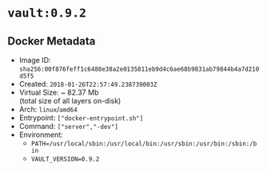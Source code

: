 # `vault:0.9.2`

## Docker Metadata

- Image ID: `sha256:00f876feff1c6488e38a2e0135811eb9d4c6ae68b9831ab79844b4a7d210d5f5`
- Created: `2018-01-26T22:57:49.238739003Z`
- Virtual Size: ~ 82.37 Mb  
  (total size of all layers on-disk)
- Arch: `linux`/`amd64`
- Entrypoint: `["docker-entrypoint.sh"]`
- Command: `["server","-dev"]`
- Environment:
  - `PATH=/usr/local/sbin:/usr/local/bin:/usr/sbin:/usr/bin:/sbin:/bin`
  - `VAULT_VERSION=0.9.2`
